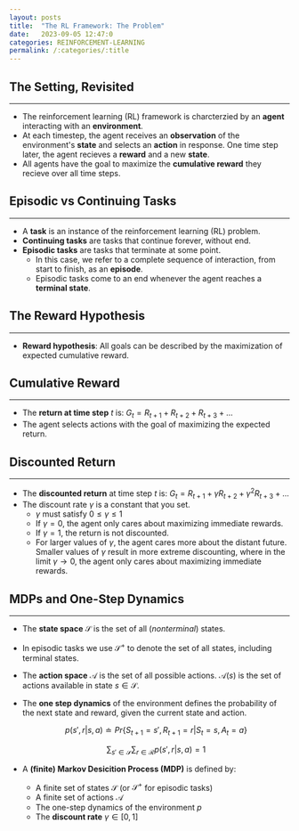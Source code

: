 ```yaml
---
layout: posts
title:  "The RL Framework: The Problem"
date:   2023-09-05 12:47:0
categories: REINFORCEMENT-LEARNING
permalink: /:categories/:title
---
```


## The Setting, Revisited
---
* The reinforcement learning (RL) framework is charcterzied by an **agent** interacting with an **environment**.
* At each timestep, the agent receives an **observation** of the environment's **state** and selects an **action** in response. One time step later, the agent recieves a **reward** and a new **state**.
* All agents have the goal to maximize the **cumulative reward** they recieve over all time steps.

## Episodic vs Continuing Tasks
---
* A **task** is an instance of the reinforcement learning (RL) problem.
* **Continuing tasks** are tasks that continue forever, without end.
* **Episodic tasks** are tasks that terminate at some point.
  * In this case, we refer to a complete sequence of interaction, from start to finish, as an **episode**.
  * Episodic tasks come to an end whenever the agent reaches a **terminal state**.

## The Reward Hypothesis
---
* **Reward hypothesis**: All goals can be described by the maximization of expected cumulative reward.

## Cumulative Reward
---
* The **return at time step** $t$ is: $G_t = R_{t+1} + R_{t+2} + R_{t+3} + ...$
* The agent selects actions with the goal of maximizing the expected return.

## Discounted Return
---
* The **discounted return** at time step $t$ is: $G_t = R_{t+1} + \gamma R_{t+2} + \gamma^2 R_{t+3} + ...$
* The discount rate $\gamma$ is a constant that you set.
  * $\gamma$ must satisfy $0 \leq \gamma \leq 1$
  * If $\gamma = 0$, the agent only cares about maximizing immediate rewards.
  * If $\gamma = 1$, the return is not discounted.
  * For larger values of $\gamma$, the agent cares more about the distant future. Smaller values of $\gamma$ result in more extreme discounting, where in the limit $\gamma \rightarrow 0$, the agent only cares about maximizing immediate rewards.

## MDPs and One-Step Dynamics
---
* The **state space** $\mathcal{S}$ is the set of all (*nonterminal*) states.
* In episodic tasks we use $\mathcal{S}^+$ to denote the set of all states, including terminal states.
* The **action space** $\mathcal{A}$ is the set of all possible actions. $\mathcal{A}(s)$ is the set of actions available in state $s \in \mathcal{S}$.
* The **one step dynamics** of the environment defines the probability of the next state and reward, given the current state and action.
    
    $$
      p(s',r|s,a) \doteq Pr\{S_{t+1}=s',R_{t+1}=r|S_{t}=s,A_{t}=a\}
    $$
    
    $$
      \sum_{s' \in \mathcal{S}} \sum_{r \in \mathcal{R}} p(s',r|s,a) = 1
    $$

* A **(finite) Markov Desicition Process (MDP)** is defined by:
  * A finite set of states $\mathcal{S}$ (or $\mathcal{S}^+$ for episodic tasks)
  * A finite set of actions $\mathcal{A}$
  * The one-step dynamics of the environment $p$
  * The **discount rate** $\gamma \in [0,1]$